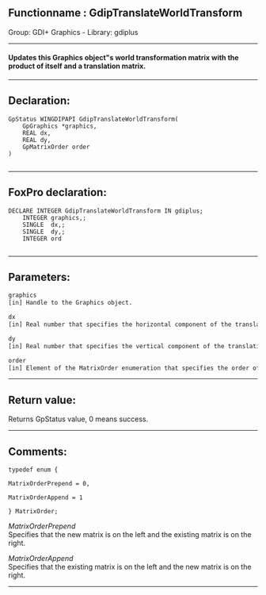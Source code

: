 <link rel="stylesheet" type="text/css" href="../../css/win32api.css">  
<link rel="stylesheet" href="https://cdnjs.cloudflare.com/ajax/libs/font-awesome/4.7.0/css/font-awesome.min.css">

## Functionname : GdipTranslateWorldTransform
Group: GDI+ Graphics - Library: gdiplus    
***  


#### Updates this Graphics object"s world transformation matrix with the product of itself and a translation matrix.
***  


## Declaration:
```foxpro  
GpStatus WINGDIPAPI GdipTranslateWorldTransform(
	GpGraphics *graphics,
	REAL dx,
	REAL dy,
	GpMatrixOrder order
)
  
```  
***  


## FoxPro declaration:
```foxpro  
DECLARE INTEGER GdipTranslateWorldTransform IN gdiplus;
	INTEGER graphics,;
	SINGLE  dx,;
	SINGLE  dy,;
	INTEGER ord
  
```  
***  


## Parameters:
```txt  
graphics
[in] Handle to the Graphics object.

dx
[in] Real number that specifies the horizontal component of the translation.

dy
[in] Real number that specifies the vertical component of the translation.

order
[in] Element of the MatrixOrder enumeration that specifies the order of multiplication.  
```  
***  


## Return value:
Returns GpStatus value, 0 means success.  
***  


## Comments:
<code>typedef enum {  
    MatrixOrderPrepend = 0,  
    MatrixOrderAppend = 1  
} MatrixOrder;</code>  
  
<Em>MatrixOrderPrepend</Em>  
Specifies that the new matrix is on the left and the existing matrix is on the right.   
  
<Em>MatrixOrderAppend</Em>  
Specifies that the existing matrix is on the left and the new matrix is on the right.  
  
***  


